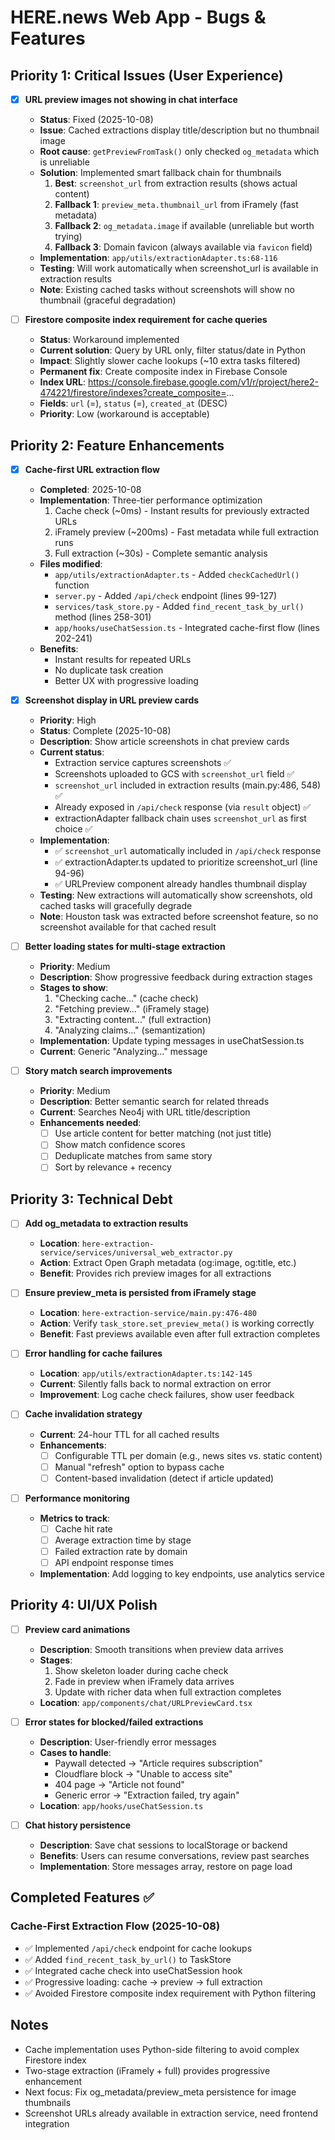 # HERE.news Web App - Bugs & Features

## Priority 1: Critical Issues (User Experience)

- [x] **URL preview images not showing in chat interface**
  - **Status**: Fixed (2025-10-08)
  - **Issue**: Cached extractions display title/description but no thumbnail image
  - **Root cause**: `getPreviewFromTask()` only checked `og_metadata` which is unreliable
  - **Solution**: Implemented smart fallback chain for thumbnails
    1. **Best**: `screenshot_url` from extraction results (shows actual content)
    2. **Fallback 1**: `preview_meta.thumbnail_url` from iFramely (fast metadata)
    3. **Fallback 2**: `og_metadata.image` if available (unreliable but worth trying)
    4. **Fallback 3**: Domain favicon (always available via `favicon` field)
  - **Implementation**: `app/utils/extractionAdapter.ts:68-116`
  - **Testing**: Will work automatically when screenshot_url is available in extraction results
  - **Note**: Existing cached tasks without screenshots will show no thumbnail (graceful degradation)

- [ ] **Firestore composite index requirement for cache queries**
  - **Status**: Workaround implemented
  - **Current solution**: Query by URL only, filter status/date in Python
  - **Impact**: Slightly slower cache lookups (~10 extra tasks filtered)
  - **Permanent fix**: Create composite index in Firebase Console
  - **Index URL**: https://console.firebase.google.com/v1/r/project/here2-474221/firestore/indexes?create_composite=...
  - **Fields**: `url` (=), `status` (=), `created_at` (DESC)
  - **Priority**: Low (workaround is acceptable)

## Priority 2: Feature Enhancements

- [x] **Cache-first URL extraction flow**
  - **Completed**: 2025-10-08
  - **Implementation**: Three-tier performance optimization
    1. Cache check (~0ms) - Instant results for previously extracted URLs
    2. iFramely preview (~200ms) - Fast metadata while full extraction runs
    3. Full extraction (~30s) - Complete semantic analysis
  - **Files modified**:
    - `app/utils/extractionAdapter.ts` - Added `checkCachedUrl()` function
    - `server.py` - Added `/api/check` endpoint (lines 99-127)
    - `services/task_store.py` - Added `find_recent_task_by_url()` method (lines 258-301)
    - `app/hooks/useChatSession.ts` - Integrated cache-first flow (lines 202-241)
  - **Benefits**:
    - Instant results for repeated URLs
    - No duplicate task creation
    - Better UX with progressive loading

- [x] **Screenshot display in URL preview cards**
  - **Priority**: High
  - **Status**: Complete (2025-10-08)
  - **Description**: Show article screenshots in chat preview cards
  - **Current status**:
    - Extraction service captures screenshots ✅
    - Screenshots uploaded to GCS with `screenshot_url` field ✅
    - `screenshot_url` included in extraction results (main.py:486, 548) ✅
    - Already exposed in `/api/check` response (via `result` object) ✅
    - extractionAdapter fallback chain uses `screenshot_url` as first choice ✅
  - **Implementation**:
    - ✅ `screenshot_url` automatically included in `/api/check` response
    - ✅ extractionAdapter.ts updated to prioritize screenshot_url (line 94-96)
    - ✅ URLPreview component already handles thumbnail display
  - **Testing**: New extractions will automatically show screenshots, old cached tasks will gracefully degrade
  - **Note**: Houston task was extracted before screenshot feature, so no screenshot available for that cached result

- [ ] **Better loading states for multi-stage extraction**
  - **Priority**: Medium
  - **Description**: Show progressive feedback during extraction stages
  - **Stages to show**:
    1. "Checking cache..." (cache check)
    2. "Fetching preview..." (iFramely stage)
    3. "Extracting content..." (full extraction)
    4. "Analyzing claims..." (semantization)
  - **Implementation**: Update typing messages in useChatSession.ts
  - **Current**: Generic "Analyzing..." message

- [ ] **Story match search improvements**
  - **Priority**: Medium
  - **Description**: Better semantic search for related threads
  - **Current**: Searches Neo4j with URL title/description
  - **Enhancements needed**:
    - [ ] Use article content for better matching (not just title)
    - [ ] Show match confidence scores
    - [ ] Deduplicate matches from same story
    - [ ] Sort by relevance + recency

## Priority 3: Technical Debt

- [ ] **Add og_metadata to extraction results**
  - **Location**: `here-extraction-service/services/universal_web_extractor.py`
  - **Action**: Extract Open Graph metadata (og:image, og:title, etc.)
  - **Benefit**: Provides rich preview images for all extractions

- [ ] **Ensure preview_meta is persisted from iFramely stage**
  - **Location**: `here-extraction-service/main.py:476-480`
  - **Action**: Verify `task_store.set_preview_meta()` is working correctly
  - **Benefit**: Fast previews available even after full extraction completes

- [ ] **Error handling for cache failures**
  - **Location**: `app/utils/extractionAdapter.ts:142-145`
  - **Current**: Silently falls back to normal extraction on error
  - **Improvement**: Log cache check failures, show user feedback

- [ ] **Cache invalidation strategy**
  - **Current**: 24-hour TTL for all cached results
  - **Enhancements**:
    - [ ] Configurable TTL per domain (e.g., news sites vs. static content)
    - [ ] Manual "refresh" option to bypass cache
    - [ ] Content-based invalidation (detect if article updated)

- [ ] **Performance monitoring**
  - **Metrics to track**:
    - [ ] Cache hit rate
    - [ ] Average extraction time by stage
    - [ ] Failed extraction rate by domain
    - [ ] API endpoint response times
  - **Implementation**: Add logging to key endpoints, use analytics service

## Priority 4: UI/UX Polish

- [ ] **Preview card animations**
  - **Description**: Smooth transitions when preview data arrives
  - **Stages**:
    1. Show skeleton loader during cache check
    2. Fade in preview when iFramely data arrives
    3. Update with richer data when full extraction completes
  - **Location**: `app/components/chat/URLPreviewCard.tsx`

- [ ] **Error states for blocked/failed extractions**
  - **Description**: User-friendly error messages
  - **Cases to handle**:
    - Paywall detected → "Article requires subscription"
    - Cloudflare block → "Unable to access site"
    - 404 page → "Article not found"
    - Generic error → "Extraction failed, try again"
  - **Location**: `app/hooks/useChatSession.ts`

- [ ] **Chat history persistence**
  - **Description**: Save chat sessions to localStorage or backend
  - **Benefits**: Users can resume conversations, review past searches
  - **Implementation**: Store messages array, restore on page load

## Completed Features ✅

### Cache-First Extraction Flow (2025-10-08)
- ✅ Implemented `/api/check` endpoint for cache lookups
- ✅ Added `find_recent_task_by_url()` to TaskStore
- ✅ Integrated cache check into useChatSession hook
- ✅ Progressive loading: cache → preview → full extraction
- ✅ Avoided Firestore composite index requirement with Python filtering

## Notes

- Cache implementation uses Python-side filtering to avoid complex Firestore index
- Two-stage extraction (iFramely + full) provides progressive enhancement
- Next focus: Fix og_metadata/preview_meta persistence for image thumbnails
- Screenshot URLs already available in extraction service, need frontend integration
